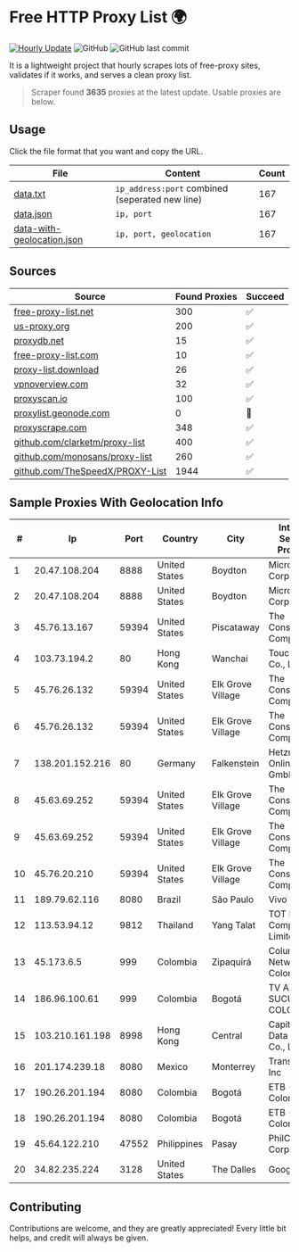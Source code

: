 
# Free HTTP Proxy List 🌍

[![Hourly Update](https://github.com/mertguvencli/http-proxy-list/actions/workflows/main.yml/badge.svg?branch=main)](https://github.com/mertguvencli/http-proxy-list/actions/workflows/main.yml)
![GitHub](https://img.shields.io/github/license/mertguvencli/http-proxy-list)
![GitHub last commit](https://img.shields.io/github/last-commit/mertguvencli/http-proxy-list)

It is a lightweight project that hourly scrapes lots of free-proxy sites, validates if it works, and serves a clean proxy list.


> Scraper found **3635** proxies at the latest update. Usable proxies are below.

## Usage

Click the file format that you want and copy the URL.


|File|Content|Count|
|----|-------|-----|
|[data.txt](https://raw.githubusercontent.com/mertguvencli/http-proxy-list/main/proxy-list/data.txt)|`ip_address:port` combined (seperated new line)|167|
|[data.json](https://raw.githubusercontent.com/mertguvencli/http-proxy-list/main/proxy-list/data.json)|`ip, port`|167|
|[data-with-geolocation.json](https://raw.githubusercontent.com/mertguvencli/http-proxy-list/main/proxy-list/data-with-geolocation.json)|`ip, port, geolocation`|167|

## Sources

|Source|Found Proxies|Succeed|
|------|-------------|-------|
|[free-proxy-list.net](https://free-proxy-list.net)|300|✅|
|[us-proxy.org](https://www.us-proxy.org)|200|✅|
|[proxydb.net](http://proxydb.net)|15|✅|
|[free-proxy-list.com](https://free-proxy-list.com/?page=&port=&type%5B%5D=http&type%5B%5D=https&up_time=0&search=Search)|10|✅|
|[proxy-list.download](https://www.proxy-list.download/HTTP)|26|✅|
|[vpnoverview.com](https://vpnoverview.com/privacy/anonymous-browsing/free-proxy-servers)|32|✅|
|[proxyscan.io](https://www.proxyscan.io)|100|✅|
|[proxylist.geonode.com](https://proxylist.geonode.com/api/proxy-list?limit=300&page=1&sort_by=lastChecked&sort_type=desc&protocols=http,https)|0|🚫|
|[proxyscrape.com](https://api.proxyscrape.com/v2/?request=displayproxies&protocol=http&timeout=10000&country=all&ssl=all&anonymity=all)|348|✅|
|[github.com/clarketm/proxy-list](https://raw.githubusercontent.com/clarketm/proxy-list/master/proxy-list-raw.txt)|400|✅|
|[github.com/monosans/proxy-list](https://raw.githubusercontent.com/monosans/proxy-list/main/proxies/http.txt)|260|✅|
|[github.com/TheSpeedX/PROXY-List](https://raw.githubusercontent.com/TheSpeedX/PROXY-List/master/http.txt)|1944|✅|


## Sample Proxies With Geolocation Info

|#|Ip|Port|Country|City|Internet Service Provider|
|-|--|----|-------|----|-------------------------|
|1|20.47.108.204|8888|United States|Boydton|Microsoft Corporation|
|2|20.47.108.204|8888|United States|Boydton|Microsoft Corporation|
|3|45.76.13.167|59394|United States|Piscataway|The Constant Company|
|4|103.73.194.2|80|Hong Kong|Wanchai|TouchPal HK Co., Limited|
|5|45.76.26.132|59394|United States|Elk Grove Village|The Constant Company|
|6|45.76.26.132|59394|United States|Elk Grove Village|The Constant Company|
|7|138.201.152.216|80|Germany|Falkenstein|Hetzner Online GmbH|
|8|45.63.69.252|59394|United States|Elk Grove Village|The Constant Company|
|9|45.63.69.252|59394|United States|Elk Grove Village|The Constant Company|
|10|45.76.20.210|59394|United States|Elk Grove Village|The Constant Company|
|11|189.79.62.116|8080|Brazil|São Paulo|Vivo|
|12|113.53.94.12|9812|Thailand|Yang Talat|TOT Public Company Limited|
|13|45.173.6.5|999|Colombia|Zipaquirá|Columbus Networks Colombia|
|14|186.96.100.61|999|Colombia|Bogotá|TV AZTECA SUCURSAL COLOMBIA|
|15|103.210.161.198|8998|Hong Kong|Central|Capitalonline Data Service Co., LTD|
|16|201.174.239.18|8080|Mexico|Monterrey|Transtelco Inc|
|17|190.26.201.194|8080|Colombia|Bogotá|ETB - Colombia|
|18|190.26.201.194|8080|Colombia|Bogotá|ETB - Colombia|
|19|45.64.122.210|47552|Philippines|Pasay|PhilCom Corporation|
|20|34.82.235.224|3128|United States|The Dalles|Google LLC|



## Contributing

Contributions are welcome, and they are greatly appreciated! Every
little bit helps, and credit will always be given.


